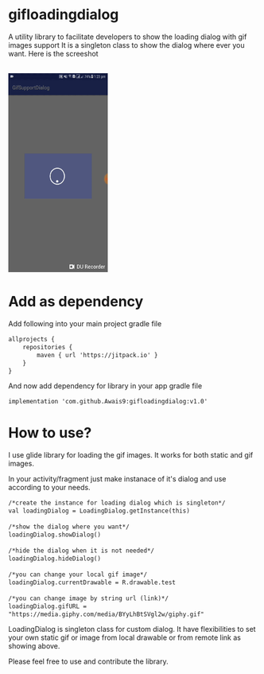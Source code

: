 # gifloadingdialog
A utility library to facilitate developers to show the loading dialog with gif images support
It is a singleton class to show the dialog where ever you want. Here is the screeshot 

<br> <img src="screenshot/loading_screen.gif" width="200" height="400" > </br>

# Add as dependency

Add following into your main project gradle file

    allprojects {
        repositories {
            maven { url 'https://jitpack.io' }
        }
    }

And now add dependency for library in your app gradle file

    implementation 'com.github.Awais9:gifloadingdialog:v1.0'

# How to use?

I use glide library for loading the gif images. It works for both static and gif images.

In your activity/fragment just make instanace of it's dialog and use according to your needs.

    /*create the instance for loading dialog which is singleton*/
    val loadingDialog = LoadingDialog.getInstance(this)

    /*show the dialog where you want*/
    loadingDialog.showDialog()

    /*hide the dialog when it is not needed*/
    loadingDialog.hideDialog()

    /*you can change your local gif image*/
    loadingDialog.currentDrawable = R.drawable.test

    /*you can change image by string url (link)*/
    loadingDialog.gifURL = "https://media.giphy.com/media/BYyLhBtSVgl2w/giphy.gif"

LoadingDialog is singleton class for custom dialog.
It have flexibilities to set your own static gif or image from local drawable or from remote link as showing above. 

Please feel free to use and contribute the library.
